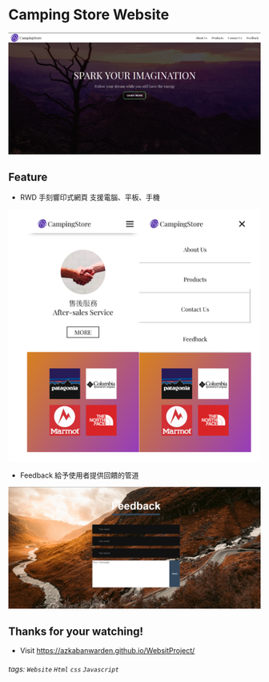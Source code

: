 Camping Store Website
===
![Website_pic](https://github.com/AZKABANWARDEN/WebsitProject/blob/master/DesignPic/Pictures/Coverphoto.png?raw=true)

## Feature

- RWD 手刻響印式網頁
支援電腦、平板、手機

![RWD_pic](https://github.com/AZKABANWARDEN/WebsitProject/blob/master/DesignPic/Pictures/RWD.png?raw=true)
- Feedback
給予使用者提供回饋的管道

![Feedback](https://github.com/AZKABANWARDEN/WebsitProject/blob/master/DesignPic/Pictures/feedback_readme.png?raw=true)

## Thanks for your watching!

- Visit https://azkabanwarden.github.io/WebsitProject/


###### tags: `Website` `Html` `css` `Javascript`
